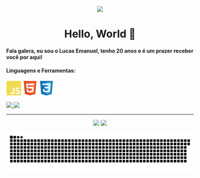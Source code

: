 <p align="center">
  <img height="300px" src="https://media.giphy.com/media/FRWqO0naQunmERUJhS/giphy.gif">
</p>
<h1 align="center">Hello, World 🚀</h1>

#### Fala galera, eu sou o Lucas Emanuel, tenho 20 anos e é um prazer receber você por aqui!<br>

#### Linguagens e Ferramentas:
<div style="display: inline_block">
  <img align="center" alt="JS" height="40" width="40" src="https://raw.githubusercontent.com/devicons/devicon/master/icons/javascript/javascript-plain.svg">
  <img align="center" alt="HTML5" height="40" width="40" src="https://raw.githubusercontent.com/devicons/devicon/master/icons/html5/html5-original.svg">
  <img align="center" alt="CSS3" height="40" width="40" src="https://raw.githubusercontent.com/devicons/devicon/master/icons/css3/css3-original.svg">
</div><br>

<div>
  <a href="https://github.com/lucasemanuelms">
  <img height="150em" src="https://github-readme-stats.vercel.app/api?username=lucasemanuelms&show_icons=true&theme=radical&include_all_commits=true&count_private=true"/>
  <img height="150em" src="https://github-readme-stats.vercel.app/api/top-langs/?username=lucasemanuelms&layout=compact&langs_count=7&theme=radical"/>
</div>
  
---
<div align="center">
  <a href="https://instagram.com/lucasemanuelms" target="_blank"><img src="https://img.shields.io/badge/Instagram-E4405F?style=for-the-badge&logo=instagram&logoColor=white" target="_blank"></a>
  <a href="mailto:lucas.ufc1310@gmail.com" target="_blank"><img src="https://img.shields.io/badge/Gmail-D14836?style=for-the-badge&logo=gmail&logoColor=white" target="_blank"></a>
  
  ![Snake animation](https://github.com/lucasemanuelms/lucasemanuelms/blob/output/github-contribution-grid-snake.svg)
</div>
  

